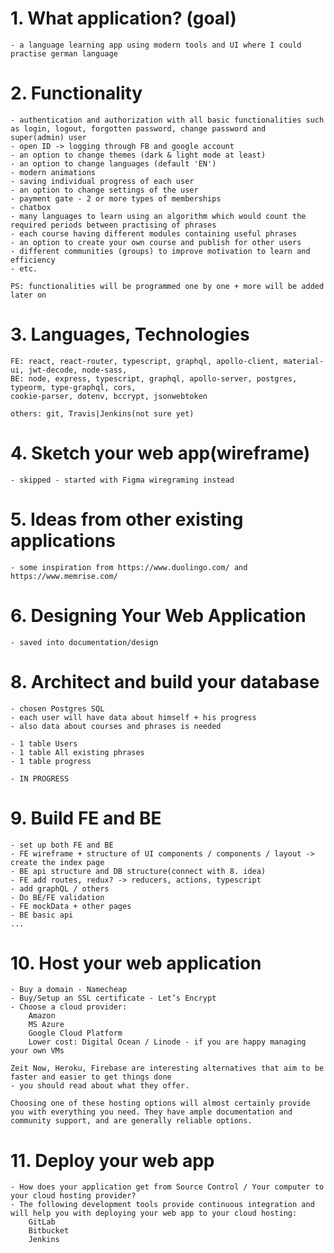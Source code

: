 
# 1. What application? (goal)
	- a language learning app using modern tools and UI where I could practise german language


# 2. Functionality
	- authentication and authorization with all basic functionalities such as login, logout, forgotten password, change password and
	super(admin) user 
	- open ID -> logging through FB and google account
	- an option to change themes (dark & light mode at least)
	- an option to change languages (default 'EN')
	- modern animations
	- saving individual progress of each user
	- an option to change settings of the user
	- payment gate - 2 or more types of memberships
	- chatbox
	- many languages to learn using an algorithm which would count the required periods between practising of phrases
	- each course having different modules containing useful phrases
	- an option to create your own course and publish for other users
	- different communities (groups) to improve motivation to learn and efficiency
	- etc. 

	PS: functionalities will be programmed one by one + more will be added later on


# 3. Languages, Technologies

	FE: react, react-router, typescript, graphql, apollo-client, material-ui, jwt-decode, node-sass, 
	BE: node, express, typescript, graphql, apollo-server, postgres, typeorm, type-graphql, cors, 
	cookie-parser, dotenv, bccrypt, jsonwebtoken

	others: git, Travis|Jenkins(not sure yet)


# 4. Sketch your web app(wireframe)
	- skipped - started with Figma wiregraming instead


# 5. Ideas from other existing applications
	- some inspiration from https://www.duolingo.com/ and https://www.memrise.com/


# 6. Designing Your Web Application
	- saved into documentation/design


# 8. Architect and build your database
	- chosen Postgres SQL
	- each user will have data about himself + his progress
	- also data about courses and phrases is needed

	- 1 table Users
	- 1 table All existing phrases
	- 1 table progress

	- IN PROGRESS


# 9. Build FE and BE
	- set up both FE and BE
	- FE wireframe + structure of UI components / components / layout -> create the index page
	- BE api structure and DB structure(connect with 8. idea)
	- FE add routes, redux? -> reducers, actions, typescript
	- add graphQL / others
	- Do BE/FE validation
	- FE mockData + other pages
	- BE basic api
	...


# 10. Host your web application
	- Buy a domain - Namecheap
	- Buy/Setup an SSL certificate - Let’s Encrypt
	- Choose a cloud provider:
		Amazon
		MS Azure
		Google Cloud Platform
		Lower cost: Digital Ocean / Linode - if you are happy managing your own VMs

	Zeit Now, Heroku, Firebase are interesting alternatives that aim to be faster and easier to get things done
	- you should read about what they offer.

	Choosing one of these hosting options will almost certainly provide you with everything you need. They have ample documentation and community support, and are generally reliable options.


# 11. Deploy your web app
	- How does your application get from Source Control / Your computer to your cloud hosting provider?
	- The following development tools provide continuous integration and will help you with deploying your web app to your cloud hosting:
		GitLab
		Bitbucket
		Jenkins

